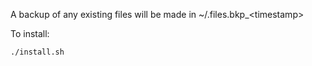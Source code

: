 A backup of any existing files will be made in ~/.files.bkp_\<timestamp\>

To install:

```
./install.sh
```
